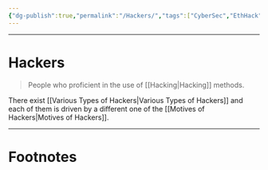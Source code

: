 ```yaml
---
{"dg-publish":true,"permalink":"/Hackers/","tags":["CyberSec","EthHack"]}
---
```



---
# Hackers
> People who proficient in the use of [[Hacking\|Hacking]] methods.

There exist [[Various Types of Hackers\|Various Types of Hackers]] and each of them is driven by a different one of the [[Motives of Hackers\|Motives of Hackers]].


---
# Footnotes